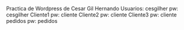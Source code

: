 Practica de Wordpress de Cesar Gil Hernando
Usuarios:
cesgilher pw: cesgilher
Cliente1 pw: cliente
Cliente2 pw: cliente
Cliente3 pw: cliente
pedidos pw: pedidos
